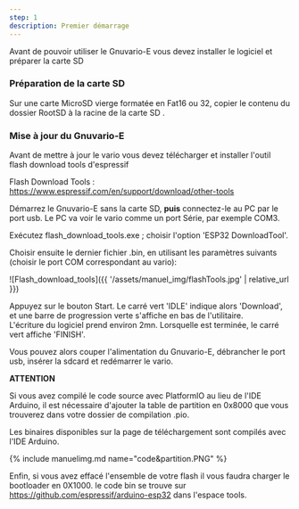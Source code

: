 ```yaml
---
step: 1
description: Premier démarrage
---
```


Avant de pouvoir utiliser le Gnuvario-E vous devez installer le logiciel et préparer la carte SD

### Préparation de la carte SD #
Sur une carte MicroSD vierge formatée en Fat16 ou 32, copier le contenu du dossier RootSD à la racine de la carte SD .   

### Mise à jour du Gnuvario-E #   
Avant de mettre à jour le vario vous devez télécharger et installer l'outil flash download tools d'espressif

Flash Download Tools : <https://www.espressif.com/en/support/download/other-tools>

Démarrez le Gnuvario-E sans la carte SD, **puis** connectez-le au PC par le port usb. Le PC va voir le vario comme un port Série, par exemple COM3.

Exécutez flash_download_tools.exe ; choisir l'option 'ESP32 DownloadTool'.

Choisir ensuite le dernier fichier .bin, en utilisant les paramètres suivants (choisir le port COM correspondant au vario):

![Flash_download_tools]({{ '/assets/manuel_img/flashTools.jpg' | relative_url }})

Appuyez sur le bouton Start. Le carré vert 'IDLE' indique alors 'Download', et une barre de progression verte s'affiche en bas de l'utilitaire.  
L'écriture du logiciel prend environ 2mn. Lorsquelle est terminée, le carré vert affiche 'FINISH'.

Vous pouvez alors couper l'alimentation du Gnuvario-E, débrancher le port usb, insérer la sdcard et redémarrer le vario.

**ATTENTION**

Si vous avez compilé le code source avec PlatformIO au lieu de l'IDE Arduino, il est nécessaire d'ajouter la table de partition en 0x8000 que vous trouverez dans votre dossier de compilation .pio.

Les binaires disponibles sur la page de téléchargement sont compilés avec l'IDE Arduino.

{% include manuelimg.md name="code&partition.PNG" %}

Enfin, si vous avez effacé l'ensemble de votre flash il vous faudra charger le bootloader en 0X1000.
le code bin se trouve sur <https://github.com/espressif/arduino-esp32> dans l'espace tools.
